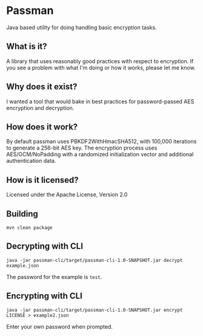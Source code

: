 # Passman

Java based utility for doing handling basic encryption tasks.

## What is it?

A library that uses reasonably good practices with respect to encryption.
If you see a problem with what I'm doing or how it works, please let me know.

## Why does it exist?

I wanted a tool that would bake in best practices for password-passed AES
encryption and decryption.

## How does it work?

By default passman uses PBKDF2WithHmacSHA512, with 100,000 iterations to
generate a 256-bit AES key. The encryption process uses AES/GCM/NoPadding with
a randomized initialization vector and additional authentication data.

## How is it licensed?
Licensed under the Apache License, Version 2.0

## Building

`mvn clean package`

## Decrypting with CLI

`java -jar passman-cli/target/passman-cli-1.0-SNAPSHOT.jar decrypt example.json`

The password for the example is `test`.

## Encrypting with CLI

`java -jar passman-cli/target/passman-cli-1.0-SNAPSHOT.jar encrypt LICENSE > example2.json`

Enter your own password when prompted.
